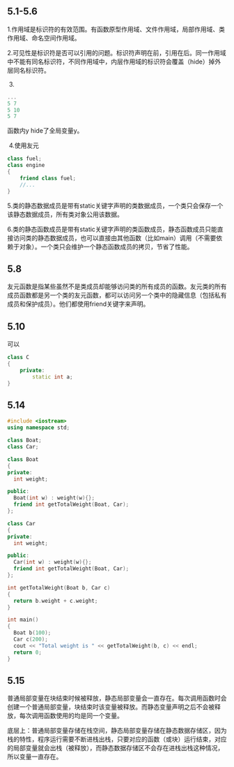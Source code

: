 ## 5.1-5.6

​	1.作用域是标识符的有效范围。有函数原型作用域、文件作用域，局部作用域、类作用域、命名空间作用域。

​	2.可见性是标识符是否可以引用的问题。标识符声明在前，引用在后。同一作用域中不能有同名标识符，不同作用域中，内层作用域的标识符会覆盖（hide）掉外层同名标识符。

​	3.

```c++
...
5 7
5 10
5 7
```

函数内y hide了全局变量y。

​	4.使用友元

```c++
class fuel;
class engine
{
    friend class fuel;
    //...
}
```

​	5.类的静态数据成员是带有static关键字声明的类数据成员，一个类只会保存一个该静态数据成员，所有类对象公用该数据。

​	6.类的静态函数成员是带有static关键字声明的类函数成员，静态函数成员只能直接访问类的静态数据成员，也可以直接由其他函数（比如main）调用（不需要依赖于对象）。一个类只会维护一个静态函数成员的拷贝，节省了性能。



## 5.8

友元函数是指某些虽然不是类成员却能够访问类的所有成员的函数。友元类的所有成员函数都是另一个类的友元函数，都可以访问另一个类中的隐藏信息（包括私有成员和保护成员）。他们都使用friend关键字来声明。

## 5.10

可以

```c++
class C
{
    private:
    	static int a;
}
```

## 5.14

```c++
#include <iostream>
using namespace std;

class Boat;
class Car;

class Boat
{
private:
  int weight;

public:
  Boat(int w) : weight(w){};
  friend int getTotalWeight(Boat, Car);
};

class Car
{
private:
  int weight;

public:
  Car(int w) : weight(w){};
  friend int getTotalWeight(Boat, Car);
};

int getTotalWeight(Boat b, Car c)
{
  return b.weight + c.weight;
}

int main()
{
  Boat b(100);
  Car c(200);
  cout << "Total weight is " << getTotalWeight(b, c) << endl;
  return 0;
}

```

## 5.15

​	普通局部变量在块结束时候被释放，静态局部变量会一直存在。每次调用函数时会创建一个普通局部变量，块结束时该变量被释放。而静态变量声明之后不会被释放，每次调用函数使用的均是同一个变量。

​	底层上：普通局部变量存储在栈空间，静态局部变量存储在静态数据存储区，因为栈的特性，程序运行需要不断进栈出栈，只要对应的函数（或块）运行结束，对应的局部变量就会出栈（被释放），而静态数据存储区不会存在进栈出栈这种情况，所以变量一直存在。

​	